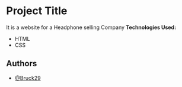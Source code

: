 
# Project Title

It is a website for a Headphone selling Company
**Technologies Used:**

* HTML
* CSS

## Authors

- [@Bruck29](https://github.com/Bruck29)

